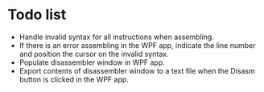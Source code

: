 Todo list
====

- Handle invalid syntax for all instructions when assembling.
- If there is an error assembling in the WPF app, indicate the line number and position the cursor on the invalid syntax.
- Populate disassembler window in WPF app.
- Export contents of disassembler window to a text file when the Disasm button is clicked in the WPF app.

